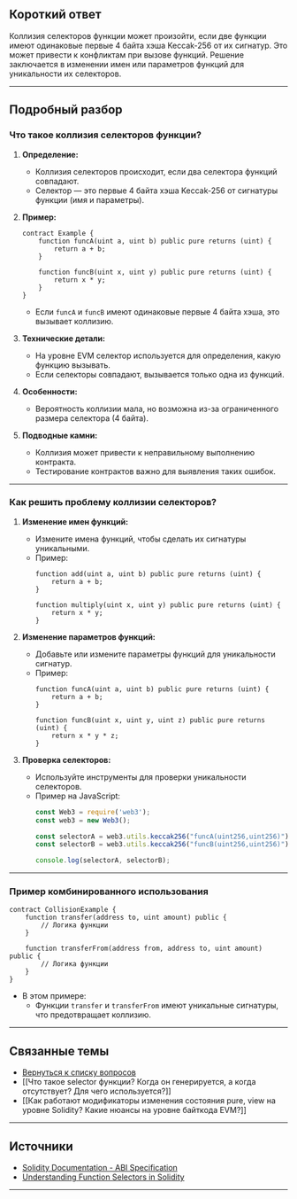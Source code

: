 
## Короткий ответ

Коллизия селекторов функции может произойти, если две функции имеют одинаковые первые 4 байта хэша Keccak-256 от их сигнатур. Это может привести к конфликтам при вызове функций. Решение заключается в изменении имен или параметров функций для уникальности их селекторов.

---

## Подробный разбор

### **Что такое коллизия селекторов функции?**
1. **Определение:**
   - Коллизия селекторов происходит, если два селектора функций совпадают.
   - Селектор — это первые 4 байта хэша Keccak-256 от сигнатуры функции (имя и параметры).

2. **Пример:**
   ```solidity
   contract Example {
       function funcA(uint a, uint b) public pure returns (uint) {
           return a + b;
       }

       function funcB(uint x, uint y) public pure returns (uint) {
           return x * y;
       }
   }
   ```

   - Если `funcA` и `funcB` имеют одинаковые первые 4 байта хэша, это вызывает коллизию.

3. **Технические детали:**
   - На уровне EVM селектор используется для определения, какую функцию вызывать.
   - Если селекторы совпадают, вызывается только одна из функций.

4. **Особенности:**
   - Вероятность коллизии мала, но возможна из-за ограниченного размера селектора (4 байта).

5. **Подводные камни:**
   - Коллизия может привести к неправильному выполнению контракта.
   - Тестирование контрактов важно для выявления таких ошибок.

---

### **Как решить проблему коллизии селекторов?**
1. **Изменение имен функций:**
   - Измените имена функций, чтобы сделать их сигнатуры уникальными.
   - Пример:
     ```solidity
     function add(uint a, uint b) public pure returns (uint) {
         return a + b;
     }

     function multiply(uint x, uint y) public pure returns (uint) {
         return x * y;
     }
     ```

2. **Изменение параметров функций:**
   - Добавьте или измените параметры функций для уникальности сигнатур.
   - Пример:
     ```solidity
     function funcA(uint a, uint b) public pure returns (uint) {
         return a + b;
     }

     function funcB(uint x, uint y, uint z) public pure returns (uint) {
         return x * y * z;
     }
     ```

3. **Проверка селекторов:**
   - Используйте инструменты для проверки уникальности селекторов.
   - Пример на JavaScript:
     ```javascript
     const Web3 = require('web3');
     const web3 = new Web3();

     const selectorA = web3.utils.keccak256("funcA(uint256,uint256)").slice(0, 10);
     const selectorB = web3.utils.keccak256("funcB(uint256,uint256)").slice(0, 10);

     console.log(selectorA, selectorB);
     ```

---

### **Пример комбинированного использования**
```solidity
contract CollisionExample {
    function transfer(address to, uint amount) public {
        // Логика функции
    }

    function transferFrom(address from, address to, uint amount) public {
        // Логика функции
    }
}
```

- В этом примере:
  - Функции `transfer` и `transferFrom` имеют уникальные сигнатуры, что предотвращает коллизию.

---

## Связанные темы
- [Вернуться к списку вопросов](5.%20Список%20вопросов.md)
- [[Что такое selector функции? Когда он генерируется, а когда отсутствует? Для чего используется?]]
- [[Как работают модификаторы изменения состояния pure, view на уровне Solidity? Какие нюансы на уровне байткода EVM?]]

---

## Источники
- [Solidity Documentation - ABI Specification](https://docs.soliditylang.org/en/latest/abi-spec.html)
- [Understanding Function Selectors in Solidity](https://ethereum.stackexchange.com/questions/11471/how-does-the-function-selector-work-in-solidity)
---
